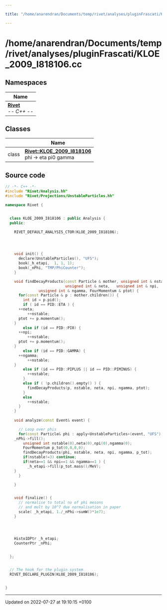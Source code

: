 ```yaml
---

title: "/home/anarendran/Documents/temp/rivet/analyses/pluginFrascati/KLOE_2009_I818106.cc"

---
```


# /home/anarendran/Documents/temp/rivet/analyses/pluginFrascati/KLOE_2009_I818106.cc



## Namespaces

| Name           |
| -------------- |
| **[Rivet](http://example.org/namespaces/namespacerivet/)** <br>-*- C++ -*-  |

## Classes

|                | Name           |
| -------------- | -------------- |
| class | **[Rivet::KLOE_2009_I818106](http://example.org/classes/classrivet_1_1kloe__2009__i818106/)** <br>phi -> eta pi0 gamma  |




## Source code

```cpp
// -*- C++ -*-
#include "Rivet/Analysis.hh"
#include "Rivet/Projections/UnstableParticles.hh"

namespace Rivet {


  class KLOE_2009_I818106 : public Analysis {
  public:

    RIVET_DEFAULT_ANALYSIS_CTOR(KLOE_2009_I818106);




    void init() {
      declare(UnstableParticles(), "UFS");
      book(_h_etapi,  1, 1, 1);
      book(_nPhi, "TMP/PhiCounter");
    }

    void findDecayProducts(const Particle & mother, unsigned int & nstable,
                           unsigned int & neta,   unsigned int & npi,
               unsigned int & ngamma, FourMomentum & ptot) {
      for(const Particle & p : mother.children()) {
        int id = p.pid();
        if ( id == PID::ETA ) {
      ++neta;
          ++nstable;
      ptot += p.momentum();
    }
        else if (id == PID::PI0) {
      ++npi;
          ++nstable;
      ptot += p.momentum();
    }
        else if (id == PID::GAMMA) {
      ++ngamma;
          ++nstable;
    }
        else if (id == PID::PIPLUS || id == PID::PIMINUS) {
          ++nstable;
        }
        else if ( !p.children().empty() ) {
          findDecayProducts(p, nstable, neta, npi, ngamma, ptot);
        }
        else
          ++nstable;
      }
    }
    
    void analyze(const Event& event) {

      // Loop over phis
      for(const Particle& phi : apply<UnstableParticles>(event, "UFS").particles(Cuts::abspid==PID::PHI)) {
    _nPhi->fill();
        unsigned int nstable(0),neta(0),npi(0),ngamma(0);
        FourMomentum p_tot(0,0,0,0);
        findDecayProducts(phi, nstable, neta, npi, ngamma, p_tot);
        if(nstable!=3) continue;
        if(neta==1 && npi==1 && ngamma==1 ) {
          _h_etapi->fill(p_tot.mass()/MeV);
    }
      }

    }


    void finalize() {
      // normalise to total no of phi mesons
      // and mult by 10^7 due normalisation in paper
      scale( _h_etapi, 1./_nPhi->sumW()*1e7);
    }




    Histo1DPtr _h_etapi;
    CounterPtr _nPhi;


  };


  // The hook for the plugin system
  RIVET_DECLARE_PLUGIN(KLOE_2009_I818106);


}
```


-------------------------------

Updated on 2022-07-27 at 19:10:15 +0100
